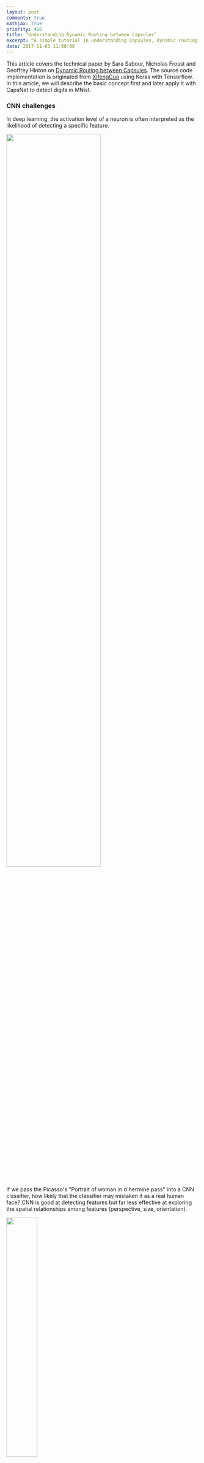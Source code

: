 ```yaml
---
layout: post
comments: true
mathjax: true
priority: 410
title: “Understanding Dynamic Routing between Capsules”
excerpt: “A simple tutorial in understanding Capsules, Dynamic routing and CapsNet”
date: 2017-11-03 11:00:00
---
```


This article covers the technical paper by Sara Sabour, Nicholas Frosst and Geoffrey Hinton on [Dynamic Routing between Capsules](https://arxiv.org/pdf/1710.09829.pdf). The source code implementation is originated from [XifengGuo](https://github.com/XifengGuo/CapsNet-Keras) using Keras with Tensorflow. In this article, we will describe the basic concept first and later apply it with CapsNet to detect digits in MNist.

### CNN challenges

In deep learning, the activation level of a neuron is often interpreted as the likelihood of detecting a specific feature. 

<div class="imgcap">
<img src="/assets/capsule/fc.jpg" style="border:none;width:70%;">
</div>

If we pass the Picasso's "Portrait of woman in d`hermine pass" into a CNN classifier, how likely that the classifier may mistaken it as a real human face? CNN is good at detecting features but far less effective at exploring the spatial relationships among features (perspective, size, orientation).

<div class="imgcap">
<img src="/assets/capsule/picasso.jpg" style="border:none;width:40%;">
</div>

For example, the following picture may fool a simple CNN model in believing that this a good sketch of a human face.

<div class="imgcap">
<img src="/assets/capsule/face2.jpg" style="border:none;width:20%;">
</div>

A CNN model extracts the features correctly for the neurons in the lower layer, but can wrongly activate the neurons in the layer above for the face detection in a simple CNN model.

<div class="imgcap">
<img src="/assets/capsule/face4.jpg" style="border:none;width:60%;">
</div>

Now, we imagine that each neuron contains the likelihood as well as properties of the features. For example, it outputs a vector containing [likelihood, orientation, size]. Then the neuron for the face detection will have much lower activation once the model realizes that the neurons that contribute the most signal to this parent neuron do not agree on size and orientation.

<div class="imgcap">
<img src="/assets/capsule/face5.jpg" style="border:none;width:60%;">
</div>

Instead of using the term neurons, the technical paper uses the term **capsules** to indicate that capsules output a vector instead of a single scaler value.

### Viewpoint and style invariant

A CNN model with more convolution layers and deeper feature maps may mitigate or resolve this issue. In addition, we generalize the model by training it with datapoints in different viewpoint variant (orientation, perspective) and style variant (stroke width, font type). MNist dataset contains 55,000 training data. i.e. 5,500 samples per digits. It is unlikely that children need to read this large amount of samples to learn digits. With feature property as part of the information extracted by capsules, we _may_ generalize the model better without an over extensive amount of labeled data for different classes and variants.

### Capsule

A capsule is a group of neurons that not only capture the likelihood but also the parameters of the specific feature. 

For example, the first row below indicates the probabilities of detecting the number "7" by a neuron. A 2-D capsule is formed by combining 2 neurons. This capsule outputs a 2-D vector in detecting the number "7". For the first image in the second row, it outputs a vector $$ v = (0, 0.9)$$. The magnitude of the vector $$ \| v \| = \sqrt{ 0^2 + 0.9^2 } = 0.9 $$ corresponds to the probability of detecting "7".

<div class="imgcap">
<img src="/assets/capsule/cap1.jpg" style="border:none;width:60%;">
</div>

In the third row, we rotate the image by 20°. The capsule will generate vectors with the same magnitude but different orientations. Here, the angle of the vector represents the angle of rotation for the number "7". As we can image, we can add 2 more neurons to a capsule to capture the size and stroke width. 

<div class="imgcap">
<img src="/assets/capsule/style.jpg" style="border:none;width:30%;">
</div>

> We call the output vector of a capsule as the **activity vector** with magnitude represents the probability of detecting a feature and its orientation represents its parameters (properties).

### Compute the output of a capsule

Recall a fully connected neural network:

<div class="imgcap">
<img src="/assets/capsule/fc1.jpg" style="border:none;width:35%;">
</div>

The output of each neuron is computed from the output of the neurons from the previous layer:

$$
\begin{split}
z_j &= \sum_i W_{ij} x_i \\
y_j &= ReLU(z_j) \\
\end{split}
$$

which $$W_{ij}, z_j$$ and $$y_i$$ are all scalars. 

For a capsule, the input $$u_i$$ and the output $$v_j$$ of a capsule are vectors. 

<div class="imgcap">
<img src="/assets/capsule/fc2.jpg" style="border:none;width:35%;">
</div>

We apply a **transformation matrix** $$W_{ij}$$ to the capsule output $$ u_i $$ of the pervious layer. For example, with a $$m \times k $$ matrix, we transform a k-D $$u_i$$ to a m-D $$\hat{u}_{j \vert i}$$. ($$ (m \times k) \text{  } x \text{  } (k \times 1) \implies m \times 1$$) Then we compute a weighted sum (with weights $$c_{ij}$$).

$$
\begin{split}
\hat{u}_{j|i} &= W_{ij} u_i \\
s_j & = \sum_i c_{ij}  \hat{u}_{j|i} \\
\end{split}
$$

$$c_{ij}$$ are **coupling coefficients** that are trained by the iterative dynamic routing process (discussed next) and $$ \sum_{i} c_{ij}$$ are designed to sum to one.

Instead of applying a ReLU function, we apply a squashing function to scale the vector between 0 and unit length. 

$$
\begin{split}
v_{j} & = \frac{\| s_{j} \|^2}{ 1 + \| s_{j} \|^2} \frac{s_{j}}{ \| s_{j} \|}  \\
\end{split}
$$

It shrinks small vectors to zero and long vectors to unit vectors.

$$
\begin{split}
v_{j} & \approx \| s_{j} \| s_{j}  \quad & \text{for } s_{j} \text { is short } \\
v_{j} & \approx \frac{s_{j}}{ \| s_{j} \|}  \quad & \text{for } s_{j} \text { is long } \\
\end{split}
$$

### Iterative dynamic Routing

In deep learning, we use backpropagation to train model parameters. $$ W_{ij} $$ in capsules are trained with backpropagation. Nevertheless, the coupling coefficients $$c_{ij}$$ are calculated with an iterative dynamic routing method.

<div class="imgcap">
<img src="/assets/capsule/face6.jpg" style="border:none;width:65%;">
</div>

The **prediction vector** $$\hat{u}_{j \vert i}$$ is computed as:

$$
\begin{split}
\hat{u}_{j|i} &= W_{ij} u_i \\
\end{split}
$$

which $$ u_i $$ is the activity vector for the capsule $$i$$ in the layer below.

The **activity vector** $$v_j$$ for the capsule $$j$$  in the layer above is computed as:

$$
\begin{split}
s_j & = \sum_i c_{ij}  \hat{u}_{j|i} \\
v_{j} & = \frac{\| s_{j} \|^2}{ 1 + \| s_{j} \|^2} \frac{s_{j}}{ \| s_{j} \|}  \\
\end{split}
$$

Intuitively, prediction vector $$\hat{u}_{j \vert i}$$ is the prediction (contribution or vote) from the capsule $$i$$ on the output of the capsule $$j$$ above. If the activity vector has close similarity with the prediction vector, we conclude that capsule $$i$$ is highly related with the capsule $$j$$. Such similarity is measured using the scalar product of the prediction and activity vector.  We adjust a relevancy score $$ b_{ij} $$ iteratively according to the similarity. 

$$
\begin{split}
similarity & = \hat{u}_{j \vert i} \cdot v_j \\
b_{ij} & ←  b_{ij} + similarity \\
\end{split}
$$

We iterate the equations above $$r$$ times (default 3 times) before computed the coupling coefficients $$ c_{ij} $$ as the softmax of $$ b_{ij} $$:

$$
\begin{split}
\hat{u}_{j|i} &= W_{ij} u_i \\
s_j & = \sum_i c_{ij}  \hat{u}_{j|i} \\
c_{ij} & = \frac{\exp{b_{ij}}} {\sum_k \exp{b_{ik}} } \\
\end{split}
$$

Here is the pseudo code:

<div class="imgcap">
<img src="/assets/capsule/alg.jpg" style="border:none;width:90%;">
</div>

[Source Sara Sabour, Nicholas Frosst, Geoffrey Hinton](https://arxiv.org/pdf/1710.09829.pdf) 

> Routing a capsule to the capsule in the layer above based on such similarity is called Routing-by-agreement.

There is another short coming using the max pool in CNN. In max pool, we only keep the most dominating (max) features. Capsules maintain a weighted sum of features from the previous layer. Hence, it is more suitable in detecting overlapping features. (for example detecting multiple overlapping digits in the handwriting)

### Intuition on Iterative dynamic Routing

With capsules, the signal of a capsule is routed to its parents according to the relevancy. We hope those layers eventually establish a **parse tree** that form a hierarchy of feature structure like a face is composed of eyes, a nose and a mouth. (parts-whole relationship)

<div class="imgcap">
<img src="/assets/capsule/face7.jpg" style="border:none;width:45%;">
</div>

> New routing algorithms are under active research to group capsules to the layer above more effectively.

### Loss function (Margin loss)

To detect multiple digits in a picture, Capsules use a separate margin loss, $$L_c$$ for each category $$c$$:

$$
L_c = T_c max(0, m^+ − \|vc\|)^2 + λ (1 − T_c) max(0, \|vc\| − m^−)^2
$$

which $$T_c = 1$$ if an object of class $$c$$ is present. $$m^+ = 0.9$$ and $$m^− = 0.1$$. The λ down-weighting (default 0.5) stops the initial learning from shrinking the activity
vectors of all classes. The total loss is just the sum of the losses of all classes.

Computing the margin loss in Keras
```python
def margin_loss(y_true, y_pred):
    """
    :param y_true: [None, n_classes]
    :param y_pred: [None, num_capsule]
    :return: a scalar loss value.
    """
    L = y_true * K.square(K.maximum(0., 0.9 - y_pred)) + \
        0.5 * (1 - y_true) * K.square(K.maximum(0., y_pred - 0.1))

    return K.mean(K.sum(L, 1))
```

### CapsNet architecture

CapsNet applies capsules to classify the MNist digits. The following is the architecture using CapsNet.

<div class="imgcap">
<img src="/assets/capsule/arch1.jpg" style="border:none;width:70%;">
</div>

Image is feed into the ReLU Conv1 which is a standard convolution layer. It applies 256 9x9 kernels (stride 1, no padding) to generate an output with 256 channels (feature maps). Without padding, the spatial dimension is reduced to 20x20 ( 28-9+1=20) It is then feed into PrimaryCapsules which is a modified convolution layer supporting capsules. In a regular convolution layer, we use k-kernels to create an output with k channels. PrimaryCapsules used 8x32 kernels to generate 32 8-D capsules. (i.e. 8 output neurons are grouped to form a capsule) PrimaryCapsules uses 9x9 kernels (stride 2, no padding) to reduce the spatial dimension from 20x20 to 6x6 ( $$\frac{20-9+1}{2} = 6 $$). In PrimaryCapsules, we have 32x6x6 capsules. We apply a transformation matrix $$W_{ij} $$ with shape 16x8 to convert each capsule (shape: 8x1) to a 16-D capsule (vector) for each class $$j$$ (from 1 to 10).

$$
\begin{split}
\hat{u}_{j|i} &= W_{ij} u_i \\
\end{split}
$$

The final output $$v_j$$ for class $$j$$ is computed as:

$$
\begin{split}
s_j & = \sum_i c_{ij}  \hat{u}_{j|i} \\
v_{j} & = \frac{\| s_{j} \|^2}{ 1 + \| s_{j} \|^2} \frac{s_{j}}{ \| s_{j} \|}  \\
\end{split}
$$

Because there are 10 classes, the shape of DigiCaps will be 10x16 (10 16-D vector.) Each vector $$v_j$$ acts as the capsule for class $$j$$. The probability of the image to be classify as $$j$$ is computed by $$\| v_j \|$$. In our example, $$ v_7$$ is the latent representation of the input image with the true label 7. Using $$v_7$$ and fully connected networks, we can reconstruct the 28x28 image. 

| Layer Name | Apply | Output shape |
| --- | --- | --- | --- |
| Image | Raw image array |  28x28x1|
| ReLU Conv1 | Convolution layer with 9x9 kernels output 256 channels, stride 1, no padding with ReLU  | 20x20x256 |
| PrimaryCapsules | Convolution capsule layer with 9x9 kernel output 32x6x6 8-D capsule, stride 2, no padding  | 6x6x32x8 |
| DigitCaps | Capsule output computed from a $$W_{ij} $$ (16x8 matrix) between $$u_i$$ and $$v_j$$ ($$i$$ from 1 to 32x6x6 and $$j$$ from 1 to 10). | 10x16 |
| FC1 | Fully connected with ReLU | 512 |
| FC2 | Fully connected with ReLU | 1024 |
| Output image | Fully connected with sigmoid | 784 (28x28) | 

Here is the Keras code in creating the CapsNet model:
```python
def CapsNet(input_shape, n_class, num_routing):
    """
    :param input_shape: (None, width, height, channels)
    :param n_class: number of classes
    :param num_routing: number of routing iterations
    :return: A Keras Model with 2 inputs (image, label) and 
             2 outputs (capsule output and reconstruct image)
    """
    # Image
    x = layers.Input(shape=input_shape)

    # ReLU Conv1
    conv1 = layers.Conv2D(filters=256, kernel_size=9, strides=1, 
	             padding='valid', activation='relu', name='conv1')(x)

    # PrimaryCapsules: Conv2D layer with `squash` activation, 
    # reshape to [None, num_capsule, dim_vector]
    primarycaps = PrimaryCap(conv1, dim_vector=8, n_channels=32, 
	                    kernel_size=9, strides=2, padding='valid')

    # DigitCaps: Capsule layer. Routing algorithm works here.
    digitcaps = CapsuleLayer(num_capsule=n_class, dim_vector=16, 
	        num_routing=num_routing, name='digitcaps')(primarycaps)

    # The length of the capsule's output vector 
    out_caps = Length(name='out_caps')(digitcaps)

    # Decoder network.
    y = layers.Input(shape=(n_class,))

    # The true label is used to extract the corresponding vj
    masked = Mask()([digitcaps, y])  
    x_recon = layers.Dense(512, activation='relu')(masked)
    x_recon = layers.Dense(1024, activation='relu')(x_recon)
    x_recon = layers.Dense(784, activation='sigmoid')(x_recon)
    x_recon = layers.Reshape(target_shape=[28, 28, 1], name='out_recon')(x_recon)

    # two-input-two-output keras Model
    return models.Model([x, y], [out_caps, x_recon])
```

Length of the capsule's output vector $$\| v\| $$ which correspond to the probability of it belong to a class. (For example, $$ \| v_7 \| $$ is the probability of the input image is a 7.)
```python
class Length(layers.Layer):
    def call(self, inputs, **kwargs):
        # L2 length which is the square root 
        # of the sum of square of the capsule element
        return K.sqrt(K.sum(K.square(inputs), -1))
```
			
#### PrimaryCapsules

PrimaryCapsules outputs 32x6x6 8-D capsules.
```python
def PrimaryCap(inputs, dim_vector, n_channels, kernel_size, strides, padding):
    """
    Apply Conv2D `n_channels` times and concatenate all capsules
    :param inputs: 4D tensor, shape=[None, width, height, channels]
    :param dim_vector: the dim of the output vector of capsule
    :param n_channels: the number of types of capsules
    :return: output tensor, shape=[None, num_capsule, dim_vector]
    """
    output = layers.Conv2D(filters=dim_vector*n_channels, kernel_size=kernel_size, strides=strides, padding=padding)(inputs)
    outputs = layers.Reshape(target_shape=[-1, dim_vector])(output)
    return layers.Lambda(squash)(outputs)
```

#### Squash function

Squash function behaves like a sigmoid function to squash a vector between a 0 vector and an unit vector.

$$
\begin{split}
v_{j} & = \frac{\| s_{j} \|^2}{ 1 + \| s_{j} \|^2} \frac{s_{j}}{ \| s_{j} \|}  \\
\end{split}
$$


```python
def squash(vectors, axis=-1):
    """
    The non-linear activation used in Capsule. It drives the length of a large vector to near 1 and small vector to 0
    :param vectors: some vectors to be squashed, N-dim tensor
    :param axis: the axis to squash
    :return: a Tensor with same shape as input vectors
    """
    s_squared_norm = K.sum(K.square(vectors), axis, keepdims=True)
    scale = s_squared_norm / (1 + s_squared_norm) / K.sqrt(s_squared_norm)
    return scale * vectors
```

#### DigitCaps with dynamic routing

Create a capsule layer (DigitCaps) with 10 (n_class) 16-D (dim_vector) capsules:
```python
# num_routing is default to 3
digitcaps = CapsuleLayer(num_capsule=n_class, dim_vector=16, 
                  num_routing=num_routing, name='digitcaps')(primarycaps)
```

CapsuleLayer is just a simple extension of a dense layer. Instead of taking a scalar and output a scalar, it takes a vector and output a vector:

* input shape = (None, input_num_capsule (32), input_dim_vector(8) )
* output shape = (None, num_capsule (10), dim_vector(16) ) 

Here is the CapsuleLayer and we will detail some part of the code for explanation later.
```python
class CapsuleLayer(layers.Layer):
    """
    The capsule layer. 
 	
    :param num_capsule: number of capsules in this layer
    :param dim_vector: dimension of the output vectors of the capsules in this layer
    :param num_routings: number of iterations for the routing algorithm
    """
    def __init__(self, num_capsule, dim_vector, num_routing=3,
                 kernel_initializer='glorot_uniform',
                 bias_initializer='zeros',
                 **kwargs):
        super(CapsuleLayer, self).__init__(**kwargs)
        self.num_capsule = num_capsule    # 10
        self.dim_vector = dim_vector      # 16
        self.num_routing = num_routing    # 3
        self.kernel_initializer = initializers.get(kernel_initializer)
        self.bias_initializer = initializers.get(bias_initializer)

    def build(self, input_shape):
        "The input Tensor should have shape=[None, input_num_capsule, input_dim_vector]"		
        assert len(input_shape) >= 3, 
        self.input_num_capsule = input_shape[1]
        self.input_dim_vector = input_shape[2]

        # Transform matrix W
        self.W = self.add_weight(shape=[self.input_num_capsule, self.num_capsule, 
                                 self.input_dim_vector, self.dim_vector],
                                 initializer=self.kernel_initializer,
                                 name='W')

        # Coupling coefficient. 
        # The redundant dimensions are just to facilitate subsequent matrix calculation.
        self.bias = self.add_weight(shape=[1, self.input_num_capsule, self.num_capsule, 1, 1],
                                    initializer=self.bias_initializer,
                                    name='bias',
                                    trainable=False)
        self.built = True

    def call(self, inputs, training=None):
        # inputs.shape = (None, input_num_capsule, input_dim_vector)
        # Expand dims to (None, input_num_capsule, 1, 1, input_dim_vector)
        inputs_expand = K.expand_dims(K.expand_dims(inputs, 2), 2)

        # Replicate num_capsule dimension to prepare being multiplied by W
        # Now shape = [None, input_num_capsule, num_capsule, 1, input_dim_vector]
        inputs_tiled = K.tile(inputs_expand, [1, 1, self.num_capsule, 1, 1])

        # Compute `inputs * W` by scanning inputs_tiled on dimension 0. 
        # inputs_hat.shape = [None, input_num_capsule, num_capsule, 1, dim_vector]
        inputs_hat = tf.scan(lambda ac, x: K.batch_dot(x, self.W, [3, 2]),
                             elems=inputs_tiled,
                             initializer=K.zeros([self.input_num_capsule, self.num_capsule, 1, self.dim_vector]))
        # Routing algorithm
        assert self.num_routing > 0, 'The num_routing should be > 0.'
        for i in range(self.num_routing):
            c = tf.nn.softmax(self.bias, dim=2)  # dim=2 is the num_capsule dimension
            # outputs.shape=[None, 1, num_capsule, 1, dim_vector]
            outputs = squash(K.sum(c * inputs_hat, 1, keepdims=True))

            # last iteration needs not compute bias which will not be passed to the graph any more anyway.
            if i != self.num_routing - 1:
                self.bias += K.sum(inputs_hat * outputs, -1, keepdims=True)
        return K.reshape(outputs, [-1, self.num_capsule, self.dim_vector])
```

_build_ declares the self.W parameters representing the transform matrix W and self.bias representing the coupling coefficient. 
```python
    def build(self, input_shape):
        "The input Tensor should have shape=[None, input_num_capsule, input_dim_vector]"		
        assert len(input_shape) >= 3, 
        self.input_num_capsule = input_shape[1]
        self.input_dim_vector = input_shape[2]

        # Transform matrix W
        self.W = self.add_weight(shape=[self.input_num_capsule, self.num_capsule, 
                                 self.input_dim_vector, self.dim_vector],
                                 initializer=self.kernel_initializer,
                                 name='W')

        # Coupling coefficient. 
        # The redundant dimensions are just to facilitate subsequent matrix calculation.
        self.bias = self.add_weight(shape=[1, self.input_num_capsule, self.num_capsule, 1, 1],
                                    initializer=self.bias_initializer,
                                    name='bias',
                                    trainable=False)
        self.built = True
```

To compute:

$$
\begin{split}
\hat{u}_{j|i} &= W_{ij} u_i \\
\end{split}
$$

The code first expand the dimension of $$u_i$$ and then multiple it with $$w$$. Nevertheless, the simple dot product implementation of $$ W_{ij} u_i $$ (commet out below) is replaced by tf.scan for better speed performance.

```python
class CapsuleLayer(layers.Layer):
    ...

    def call(self, inputs, training=None):
        # inputs.shape = (None, input_num_capsule, input_dim_vector)
        # Expand dims to (None, input_num_capsule, 1, 1, input_dim_vector)
        inputs_expand = K.expand_dims(K.expand_dims(inputs, 2), 2)

        # Replicate num_capsule dimension to prepare being multiplied by W
        # Now shape = [None, input_num_capsule, num_capsule, 1, input_dim_vector]
        inputs_tiled = K.tile(inputs_expand, [1, 1, self.num_capsule, 1, 1])

        """  
        # Compute `inputs * W` 
        # By expanding the first dim of W.
        # W has shape (batch_size, input_num_capsule, num_capsule, input_dim_vector, dim_vector)
        w_tiled = K.tile(K.expand_dims(self.W, 0), [self.batch_size, 1, 1, 1, 1])
        
        # Transformed vectors, 
        inputs_hat.shape = (None, input_num_capsule, num_capsule, 1, dim_vector)
        inputs_hat = K.batch_dot(inputs_tiled, w_tiled, [4, 3])
        """
		
        # However, we will implement the same code with a faster implementation using tf.sacn	
        # Compute `inputs * W` by scanning inputs_tiled on dimension 0. 
        # inputs_hat.shape = [None, input_num_capsule, num_capsule, 1, dim_vector]
        inputs_hat = tf.scan(lambda ac, x: K.batch_dot(x, self.W, [3, 2]),
                             elems=inputs_tiled,
                             initializer=K.zeros([self.input_num_capsule, self.num_capsule, 1, self.dim_vector]))
```

Here is the code to implement the following Iterative dynamic Routing pseudo code.

<div class="imgcap">
<img src="/assets/capsule/alg.jpg" style="border:none;width:90%;">
</div>

```python
class CapsuleLayer(layers.Layer):
    ...
    def call(self, inputs, training=None):
        ...
        # Routing algorithm
        assert self.num_routing > 0, 'The num_routing should be > 0.'
		
        for i in range(self.num_routing):  # Default: loop 3 times
            c = tf.nn.softmax(self.bias, dim=2)  # dim=2 is the num_capsule dimension
			
            # outputs.shape=[None, 1, num_capsule, 1, dim_vector]
            outputs = squash(K.sum(c * inputs_hat, 1, keepdims=True))

            # last iteration needs not compute bias which will not be passed to the graph any more anyway.
            if i != self.num_routing - 1:
                self.bias += K.sum(inputs_hat * outputs, -1, keepdims=True)
        return K.reshape(outputs, [-1, self.num_capsule, self.dim_vector])
```

#### Decoder

We use the true label to select $$ v_j $$ to reconstruct the image during training. Then we feed $$v_j$$ through 3 fully connected layers to re-generate the original image. 

Select $$v_j$$ in training with Mask
```python
class Mask(layers.Layer):
    """
    Mask a Tensor with shape=[None, d1, d2] by the max value in axis=1.
    Output shape: [None, d2]
    """
    def call(self, inputs, **kwargs):
        # use true label to select target capsule, shape=[batch_size, num_capsule]
        if type(inputs) is list:  # true label is provided with shape = [batch_size, n_classes], i.e. one-hot code.
            assert len(inputs) == 2
            inputs, mask = inputs
        else:  # if no true label, mask by the max length of vectors of capsules
            x = inputs
            # Enlarge the range of values in x to make max(new_x)=1 and others < 0
            x = (x - K.max(x, 1, True)) / K.epsilon() + 1
            mask = K.clip(x, 0, 1)  # the max value in x clipped to 1 and other to 0

        # masked inputs, shape = [batch_size, dim_vector]
        inputs_masked = K.batch_dot(inputs, mask, [1, 1])
        return inputs_masked
```

#### Reconstruction loss

A reconstruction loss $$ \| image - \text{reconstructed image} \|$$ is added to the loss function. It trains the network to capture the critical properties into the capsule. However, the reconstruction loss is multiple by a regularization factor (0.0005) so it does not dominate over the marginal loss.

### What capsule is learning?

Each capsule in DigiCaps is a 16-D vector. By slightly varying one dimension by holding other constant, we can learn what property for each dimension is capturing. Each row below is the reconstructed image (using the decoder) of changing only one dimension.

<div class="imgcap">
<img src="/assets/capsule/dim.png" style="border:none;width:70%;">
</div>

[Source Sara Sabour, Nicholas Frosst, Geoffrey Hinton](https://arxiv.org/pdf/1710.09829.pdf) 


